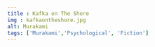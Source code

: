 ```yaml
---
title : Kafka on The Shore
img : kafkaontheshore.jpg
alt: Murakami
tags: ['Murakami','Psychological', 'Fiction']
---
```

